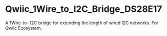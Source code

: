 # Qwiic_1Wire_to_I2C_Bridge_DS28E17
A 1Wire-to- I2C bridge for extending the length of wired I2C networks. For Qwiic Ecosystem. 
